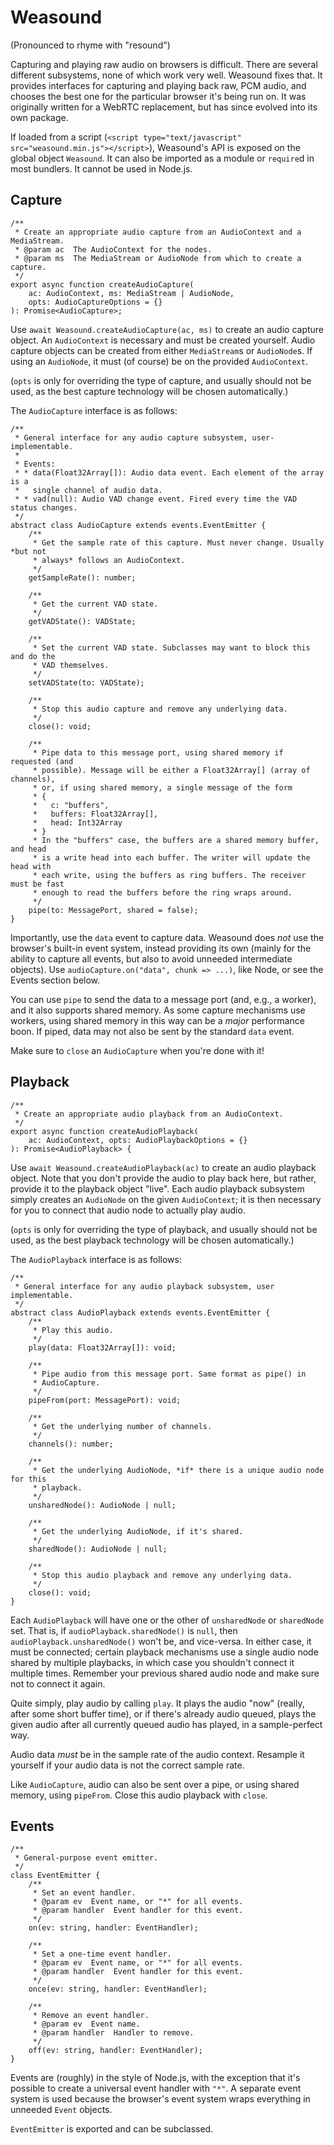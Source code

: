 # Weasound

(Pronounced to rhyme with "resound")

Capturing and playing raw audio on browsers is difficult. There are several
different subsystems, none of which work very well. Weasound fixes that. It
provides interfaces for capturing and playing back raw, PCM audio, and chooses
the best one for the particular browser it's being run on. It was originally
written for a WebRTC replacement, but has since evolved into its own package.

If loaded from a script (`<script type="text/javascript"
src="weasound.min.js"></script>`), Weasound's API is exposed on the global
object `Weasound`. It can also be imported as a module or `require`d in most
bundlers. It cannot be used in Node.js.


## Capture
```
/**
 * Create an appropriate audio capture from an AudioContext and a MediaStream.
 * @param ac  The AudioContext for the nodes.
 * @param ms  The MediaStream or AudioNode from which to create a capture.
 */
export async function createAudioCapture(
    ac: AudioContext, ms: MediaStream | AudioNode,
    opts: AudioCaptureOptions = {}
): Promise<AudioCapture>;
```

Use `await Weasound.createAudioCapture(ac, ms)` to create an audio capture
object. An `AudioContext` is necessary and must be created yourself. Audio
capture objects can be created from either `MediaStream`s or `AudioNode`s. If
using an `AudioNode`, it must (of course) be on the provided `AudioContext`.

(`opts` is only for overriding the type of capture, and usually should not be
used, as the best capture technology will be chosen automatically.)

The `AudioCapture` interface is as follows:

```
/**
 * General interface for any audio capture subsystem, user-implementable.
 *
 * Events:
 * * data(Float32Array[]): Audio data event. Each element of the array is a
 *   single channel of audio data.
 * * vad(null): Audio VAD change event. Fired every time the VAD status changes.
 */
abstract class AudioCapture extends events.EventEmitter {
    /**
     * Get the sample rate of this capture. Must never change. Usually *but not
     * always* follows an AudioContext.
     */
    getSampleRate(): number;

    /**
     * Get the current VAD state.
     */
    getVADState(): VADState;

    /**
     * Set the current VAD state. Subclasses may want to block this and do the
     * VAD themselves.
     */
    setVADState(to: VADState);

    /**
     * Stop this audio capture and remove any underlying data.
     */
    close(): void;

    /**
     * Pipe data to this message port, using shared memory if requested (and
     * possible). Message will be either a Float32Array[] (array of channels),
     * or, if using shared memory, a single message of the form
     * {
     *   c: "buffers",
     *   buffers: Float32Array[],
     *   head: Int32Array
     * }
     * In the "buffers" case, the buffers are a shared memory buffer, and head
     * is a write head into each buffer. The writer will update the head with
     * each write, using the buffers as ring buffers. The receiver must be fast
     * enough to read the buffers before the ring wraps around.
     */
    pipe(to: MessagePort, shared = false);
}
```

Importantly, use the `data` event to capture data. Weasound does *not* use the
browser's built-in event system, instead providing its own (mainly for the
ability to capture all events, but also to avoid unneeded intermediate
objects). Use `audioCapture.on("data", chunk => ...)`, like Node, or see the
Events section below.

You can use `pipe` to send the data to a message port (and, e.g., a worker),
and it also supports shared memory. As some capture mechanisms use workers,
using shared memory in this way can be a *major* performance boon. If piped,
data may not also be sent by the standard `data` event.

Make sure to `close` an `AudioCapture` when you're done with it!


## Playback
```
/**
 * Create an appropriate audio playback from an AudioContext.
 */
export async function createAudioPlayback(
    ac: AudioContext, opts: AudioPlaybackOptions = {}
): Promise<AudioPlayback> {
```

Use `await Weasound.createAudioPlayback(ac)` to create an audio playback
object. Note that you don't provide the audio to play back here, but rather,
provide it to the playback object "live". Each audio playback subsystem simply
creates an `AudioNode` on the given `AudioContext`; it is then necessary for
you to connect that audio node to actually play audio.

(`opts` is only for overriding the type of playback, and usually should not be
used, as the best playback technology will be chosen automatically.)

The `AudioPlayback` interface is as follows:

```
/**
 * General interface for any audio playback subsystem, user implementable.
 */
abstract class AudioPlayback extends events.EventEmitter {
    /**
     * Play this audio.
     */
    play(data: Float32Array[]): void;

    /**
     * Pipe audio from this message port. Same format as pipe() in
     * AudioCapture.
     */
    pipeFrom(port: MessagePort): void;

    /**
     * Get the underlying number of channels.
     */
    channels(): number;

    /**
     * Get the underlying AudioNode, *if* there is a unique audio node for this
     * playback.
     */
    unsharedNode(): AudioNode | null;

    /**
     * Get the underlying AudioNode, if it's shared.
     */
    sharedNode(): AudioNode | null;

    /**
     * Stop this audio playback and remove any underlying data.
     */
    close(): void;
}
```

Each `AudioPlayback` will have one or the other of `unsharedNode` or
`sharedNode` set. That is, if `audioPlayback.sharedNode()` is `null`, then
`audioPlayback.unsharedNode()` won't be, and vice-versa. In either case, it
must be connected; certain playback mechanisms use a single audio node shared
by multiple playbacks, in which case you shouldn't connect it multiple times.
Remember your previous shared audio node and make sure not to connect it again.

Quite simply, play audio by calling `play`. It plays the audio "now" (really,
after some short buffer time), or if there's already audio queued, plays the
given audio after all currently queued audio has played, in a sample-perfect
way.

Audio data *must* be in the sample rate of the audio context. Resample it
yourself if your audio data is not the correct sample rate.

Like `AudioCapture`, audio can also be sent over a pipe, or using shared
memory, using `pipeFrom`. Close this audio playback with `close`.


## Events
```
/**
 * General-purpose event emitter.
 */
class EventEmitter {
    /**
     * Set an event handler.
     * @param ev  Event name, or "*" for all events.
     * @param handler  Event handler for this event.
     */
    on(ev: string, handler: EventHandler);

    /**
     * Set a one-time event handler.
     * @param ev  Event name, or "*" for all events.
     * @param handler  Event handler for this event.
     */
    once(ev: string, handler: EventHandler);

    /**
     * Remove an event handler.
     * @param ev  Event name.
     * @param handler  Handler to remove.
     */
    off(ev: string, handler: EventHandler);
}
```

Events are (roughly) in the style of Node.js, with the exception that it's
possible to create a universal event handler with `"*"`. A separate event
system is used because the browser's event system wraps everything in unneeded
`Event` objects.

`EventEmitter` is exported and can be subclassed.
